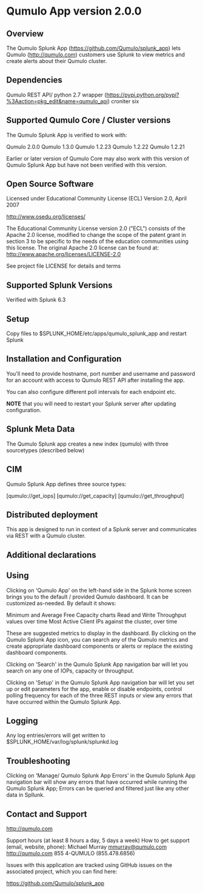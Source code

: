 # Qumulo App version 2.0.0

## Overview

The Qumulo Splunk App (https://github.com/Qumulo/splunk_app) lets Qumulo (http://qumulo.com) customers 
use Splunk to view metrics and create alerts about their Qumulo cluster.


## Dependencies

Qumulo REST API/ python 2.7 wrapper (https://pypi.python.org/pypi?%3Aaction=pkg_edit&name=qumulo_api)
croniter
six

## Supported Qumulo Core / Cluster versions

The Qumulo Splunk App is verified to work with:

Qumulo 2.0.0
Qumulo 1.3.0
Qumulo 1.2.23
Qumulo 1.2.22
Qumulo 1.2.21

Earlier or later version of Qumulo Core may also work with this version of Qumulo Splunk App but have not been
verified with this version.

## Open Source Software

Licensed under Educational Community License (ECL) Version 2.0, April 2007

http://www.osedu.org/licenses/

The Educational Community License version 2.0 ("ECL") consists of the Apache 2.0 license, modified to change 
the scope of the patent grant in section 3 to be specific to the needs of the education communities using this license. 
The original Apache 2.0 license can be found at: http://www.apache.org/licenses/LICENSE-2.0

See project file LICENSE for details and terms


## Supported Splunk Versions

Verified with Splunk 6.3

## Setup

Copy files to $SPLUNK_HOME/etc/apps/qumulo_splunk_app and restart Splunk

## Installation and Configuration

You'll need to provide hostname, port number and username and password for an account
with access to Qumulo REST API after installing the app.

You can also configure different poll intervals for each endpoint etc.

**NOTE** that you will need to restart your Splunk server after updating configuration.

## Splunk Meta Data

The Qumulo Splunk app creates a new index (qumulo) with three sourcetypes (described below)

## CIM

Qumulo Splunk App defines three source types:

[qumulo://get_iops]
[qumulo://get_capacity]
[qumulo://get_throughput]

## Distributed deployment

This app is designed to run in context of a Splunk server and communicates via REST 
with a Qumulo cluster.

## Additional declarations

## Using

Clicking on 'Qumulo App' on the left-hand side in the Splunk home screen brings you to the default / provided 
Qumulo dashboard.  It can be customized as-needed.  By default it shows:

Minimum and Average Free Capacity  charts
Read and Write Throughput values over time
Most Active Client IPs against the cluster, over time

These are suggested metrics to display in the dashboard.  By clicking on the Qumulo Splunk App icon, you can search
any of the Qumulo metrics and create appropriate dashboard components or alerts or replace the existing dashboard 
components.

Clicking on 'Search' in the Qumulo Splunk App navigation bar will let you search on any one of IOPs, capacity or
throughput.  

Clicking on 'Setup' in the Qumulo Splunk App navigation bar will let you set up or edit parameters for the app,
enable or disable endpoints, control polling frequency for each of the three REST inputs or view any errors
that have occurred within the Qumulo Splunk App.


## Logging

Any log entries/errors will get written to $SPLUNK_HOME/var/log/splunk/splunkd.log

## Troubleshooting

Clicking on 'Manage/ Qumulo Splunk App Errors' in the Qumulo Splunk App navigation bar will show any errors that
have occurred while running the Qumulo Splunk App; Errors can be queried and filtered just like any other data in
Spllunk.

## Contact and Support

http://qumulo.com

Support hours (at least 8 hours a day, 5 days a week)
How to get support (email, website, phone):
Michael Murray
mmurray@qumulo.com
http://qumulo.com
855 4-QUMULO (855.478.6856)


Issues with this application are tracked using GitHub issues on the associated project, which
you can find here:

https://github.com/Qumulo/splunk_app
